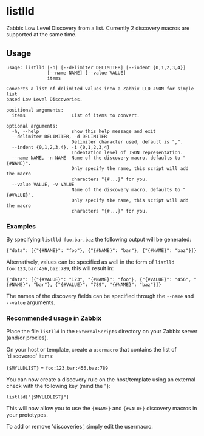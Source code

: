 # listlld
Zabbix Low Level Discovery from a list. Currently 2 discovery macros are supported at the same time.

##  Usage
```
usage: listlld [-h] [--delimiter DELIMITER] [--indent {0,1,2,3,4}]
               [--name NAME] [--value VALUE]
               items

Converts a list of delimited values into a Zabbix LLD JSON for simple list
based Low Level Discoveries.

positional arguments:
  items                 List of items to convert.

optional arguments:
  -h, --help            show this help message and exit
  --delimiter DELIMITER, -d DELIMITER
                        Delimiter character used, default is ",".
  --indent {0,1,2,3,4}, -i {0,1,2,3,4}
                        Indentation level of JSON representation.
  --name NAME, -n NAME  Name of the discovery macro, defaults to "{#NAME}".
                        Only specify the name, this script will add the macro
                        characters "{#...}" for you.
  --value VALUE, -v VALUE
                        Name of the discovery macro, defaults to "{#VALUE}".
                        Only specify the name, this script will add the macro
                        characters "{#...}" for you.
```
### Examples
By specifying `listlld foo,bar,baz` the following output will be generated:

```
{"data": [{"{#NAME}": "foo"}, {"{#NAME}": "bar"}, {"{#NAME}": "baz"}]}
```

Alternatively, values can be specified as well in the form of `listlld foo:123,bar:456,baz:789`, this will result in:

```
{"data": [{"{#VALUE}": "123", "{#NAME}": "foo"}, {"{#VALUE}": "456", "{#NAME}": "bar"}, {"{#VALUE}": "789", "{#NAME}": "baz"}]}
```

The names of the discovery fields can be specified through the `--name` and `--value` arguments.

### Recommended usage in Zabbix
Place the file `listlld` in the `ExternalScripts` directory on your Zabbix server (and/or proxies).

On your host or template, create a `usermacro` that contains the list of 'discovered' items:

`{$MYLLDLIST}` = `foo:123,bar:456,baz:789`

You can now create a discovery rule on the host/template using an external check with the following key (mind the "):
```
listlld["{$MYLLDLIST}"]
```
This will now allow you to use the `{#NAME}` and `{#VALUE}` discovery macros in your prototypes.

To add or remove 'discoveries', simply edit the usermacro.
